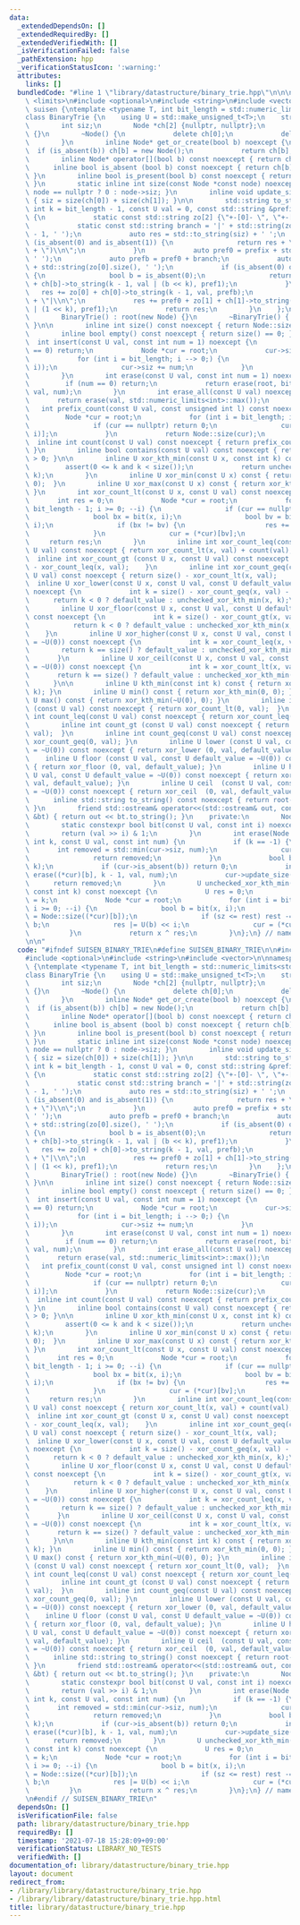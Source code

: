 ```yaml
---
data:
  _extendedDependsOn: []
  _extendedRequiredBy: []
  _extendedVerifiedWith: []
  _isVerificationFailed: false
  _pathExtension: hpp
  _verificationStatusIcon: ':warning:'
  attributes:
    links: []
  bundledCode: "#line 1 \"library/datastructure/binary_trie.hpp\"\n\n\n\n#include\
    \ <limits>\n#include <optional>\n#include <string>\n#include <vector>\n\nnamespace\
    \ suisen {\ntemplate <typename T, int bit_length = std::numeric_limits<std::make_unsigned_t<T>>::digits>\n\
    class BinaryTrie {\n    using U = std::make_unsigned_t<T>;\n    struct Node {\n\
    \        int siz;\n        Node *ch[2] {nullptr, nullptr};\n        Node() : siz(0)\
    \ {}\n        ~Node() {\n            delete ch[0];\n            delete ch[1];\n\
    \        }\n        inline Node* get_or_create(bool b) noexcept {\n          \
    \  if (is_absent(b)) ch[b] = new Node();\n            return ch[b];\n        }\n\
    \        inline Node* operator[](bool b) const noexcept { return ch[b]; }\n  \
    \      inline bool is_absent (bool b) const noexcept { return ch[b] == nullptr;\
    \ }\n        inline bool is_present(bool b) const noexcept { return ch[b] != nullptr;\
    \ }\n        static inline int size(const Node *const node) noexcept { return\
    \ node == nullptr ? 0 : node->siz; }\n        inline void update_size() noexcept\
    \ { siz = size(ch[0]) + size(ch[1]); }\n\n        std::string to_string(const\
    \ int k = bit_length - 1, const U val = 0, const std::string &prefix = \"\") const\
    \ {\n            static const std::string zo[2] {\"+-[0]- \", \"+-[1]- \"};\n\
    \            static const std::string branch = '|' + std::string(zo[0].size()\
    \ - 1, ' ');\n            auto res = std::to_string(siz) + ' ';\n            if\
    \ (is_absent(0) and is_absent(1)) {\n                return res + \"(\" + std::to_string(val)\
    \ + \")\\n\";\n            }\n            auto pref0 = prefix + std::string(res.size(),\
    \ ' ');\n            auto prefb = pref0 + branch;\n            auto pref1 = pref0\
    \ + std::string(zo[0].size(), ' ');\n            if (is_absent(0) or is_absent(1))\
    \ {\n                bool b = is_absent(0);\n                return res + zo[b]\
    \ + ch[b]->to_string(k - 1, val | (b << k), pref1);\n            }\n         \
    \   res += zo[0] + ch[0]->to_string(k - 1, val, prefb);\n            res += pref0\
    \ + \"|\\n\";\n            res += pref0 + zo[1] + ch[1]->to_string(k - 1, val\
    \ | (1 << k), pref1);\n            return res;\n        }\n    };\n    public:\n\
    \        BinaryTrie() : root(new Node) {}\n        ~BinaryTrie() { delete root;\
    \ }\n\n        inline int size() const noexcept { return Node::size(root); }\n\
    \        inline bool empty() const noexcept { return size() == 0; }\n\n      \
    \  int insert(const U val, const int num = 1) noexcept {\n            if (num\
    \ == 0) return;\n            Node *cur = root;\n            cur->siz += num;\n\
    \            for (int i = bit_length; i --> 0;) {\n                cur = cur->get_or_create(bit(val,\
    \ i));\n                cur->siz += num;\n            }\n            return cur->siz;\n\
    \        }\n        int erase(const U val, const int num = 1) noexcept {\n   \
    \         if (num == 0) return;\n            return erase(root, bit_length - 1,\
    \ val, num);\n        }\n        int erase_all(const U val) noexcept {\n     \
    \       return erase(val, std::numeric_limits<int>::max());\n        }\n     \
    \   int prefix_count(const U val, const unsigned int l) const noexcept {\n   \
    \         Node *cur = root;\n            for (int i = bit_length; i --> l;) {\n\
    \                if (cur == nullptr) return 0;\n                cur = (*cur)[bit(val,\
    \ i)];\n            }\n            return Node::size(cur);\n        }\n      \
    \  inline int count(const U val) const noexcept { return prefix_count(val, 0);\
    \ }\n        inline bool contains(const U val) const noexcept { return count(val)\
    \ > 0; }\n\n        inline U xor_kth_min(const U x, const int k) const {\n   \
    \         assert(0 <= k and k < size());\n            return unchecked_xor_kth_min(x,\
    \ k);\n        }\n        inline U xor_min(const U x) const { return xor_kth_min(x,\
    \ 0);  }\n        inline U xor_max(const U x) const { return xor_kth_min(~x, 0);\
    \ }\n        int xor_count_lt(const U x, const U val) const noexcept {\n     \
    \       int res = 0;\n            Node *cur = root;\n            for (int i =\
    \ bit_length - 1; i >= 0; --i) {\n                if (cur == nullptr) break;\n\
    \                bool bx = bit(x, i);\n                bool bv = bit(x ^ val,\
    \ i);\n                if (bx != bv) {\n                    res += Node::size((*cur)[bx]);\n\
    \                }\n                cur = (*cur)[bv];\n            }\n       \
    \     return res;\n        }\n        inline int xor_count_leq(const U x, const\
    \ U val) const noexcept { return xor_count_lt(x, val) + count(val); }\n      \
    \  inline int xor_count_gt (const U x, const U val) const noexcept { return size()\
    \ - xor_count_leq(x, val);    }\n        inline int xor_count_geq(const U x, const\
    \ U val) const noexcept { return size() - xor_count_lt(x, val);     }\n      \
    \  inline U xor_lower(const U x, const U val, const U default_value = ~U(0)) const\
    \ noexcept {\n            int k = size() - xor_count_geq(x, val) - 1;\n      \
    \      return k < 0 ? default_value : unchecked_xor_kth_min(x, k);\n        }\n\
    \        inline U xor_floor(const U x, const U val, const U default_value = ~U(0))\
    \ const noexcept {\n            int k = size() - xor_count_gt(x, val) - 1;\n \
    \           return k < 0 ? default_value : unchecked_xor_kth_min(x, k);\n    \
    \    }\n        inline U xor_higher(const U x, const U val, const U default_value\
    \ = ~U(0)) const noexcept {\n            int k = xor_count_leq(x, val);\n    \
    \        return k == size() ? default_value : unchecked_xor_kth_min(x, k);\n \
    \       }\n        inline U xor_ceil(const U x, const U val, const U default_value\
    \ = ~U(0)) const noexcept {\n            int k = xor_count_lt(x, val);\n     \
    \       return k == size() ? default_value : unchecked_xor_kth_min(x, k);\n  \
    \      }\n\n        inline U kth_min(const int k) const { return xor_kth_min(0,\
    \ k); }\n        inline U min() const { return xor_kth_min(0, 0); }\n        inline\
    \ U max() const { return xor_kth_min(~U(0), 0); }\n        inline int count_lt\
    \ (const U val) const noexcept { return xor_count_lt(0, val);  }\n        inline\
    \ int count_leq(const U val) const noexcept { return xor_count_leq(0, val); }\n\
    \        inline int count_gt (const U val) const noexcept { return xor_count_gt(0,\
    \ val);  }\n        inline int count_geq(const U val) const noexcept { return\
    \ xor_count_geq(0, val); }\n        inline U lower (const U val, const U default_value\
    \ = ~U(0)) const noexcept { return xor_lower (0, val, default_value); }\n    \
    \    inline U floor (const U val, const U default_value = ~U(0)) const noexcept\
    \ { return xor_floor (0, val, default_value); }\n        inline U higher(const\
    \ U val, const U default_value = ~U(0)) const noexcept { return xor_higher(0,\
    \ val, default_value); }\n        inline U ceil  (const U val, const U default_value\
    \ = ~U(0)) const noexcept { return xor_ceil  (0, val, default_value); }\n\n  \
    \      inline std::string to_string() const noexcept { return root->to_string();\
    \ }\n        friend std::ostream& operator<<(std::ostream& out, const BinaryTrie\
    \ &bt) { return out << bt.to_string(); }\n    private:\n        Node *const root;\n\
    \        static constexpr bool bit(const U val, const int i) noexcept {\n    \
    \        return (val >> i) & 1;\n        }\n        int erase(Node *cur, const\
    \ int k, const U val, const int num) {\n            if (k == -1) {\n         \
    \       int removed = std::min(cur->siz, num);\n                cur->siz -= removed;\n\
    \                return removed;\n            }\n            bool b = bit(val,\
    \ k);\n            if (cur->is_absent(b)) return 0;\n            int removed =\
    \ erase((*cur)[b], k - 1, val, num);\n            cur->update_size();\n      \
    \      return removed;\n        }\n        U unchecked_xor_kth_min(const U x,\
    \ const int k) const noexcept {\n            U res = 0;\n            int rest\
    \ = k;\n            Node *cur = root;\n            for (int i = bit_length - 1;\
    \ i >= 0; --i) {\n                bool b = bit(x, i);\n                int sz\
    \ = Node::size((*cur)[b]);\n                if (sz <= rest) rest -= sz, b = not\
    \ b;\n                res |= U(b) << i;\n                cur = (*cur)[b];\n  \
    \          }\n            return x ^ res;\n        }\n};\n} // namespace suisen\n\
    \n\n"
  code: "#ifndef SUISEN_BINARY_TRIE\n#define SUISEN_BINARY_TRIE\n\n#include <limits>\n\
    #include <optional>\n#include <string>\n#include <vector>\n\nnamespace suisen\
    \ {\ntemplate <typename T, int bit_length = std::numeric_limits<std::make_unsigned_t<T>>::digits>\n\
    class BinaryTrie {\n    using U = std::make_unsigned_t<T>;\n    struct Node {\n\
    \        int siz;\n        Node *ch[2] {nullptr, nullptr};\n        Node() : siz(0)\
    \ {}\n        ~Node() {\n            delete ch[0];\n            delete ch[1];\n\
    \        }\n        inline Node* get_or_create(bool b) noexcept {\n          \
    \  if (is_absent(b)) ch[b] = new Node();\n            return ch[b];\n        }\n\
    \        inline Node* operator[](bool b) const noexcept { return ch[b]; }\n  \
    \      inline bool is_absent (bool b) const noexcept { return ch[b] == nullptr;\
    \ }\n        inline bool is_present(bool b) const noexcept { return ch[b] != nullptr;\
    \ }\n        static inline int size(const Node *const node) noexcept { return\
    \ node == nullptr ? 0 : node->siz; }\n        inline void update_size() noexcept\
    \ { siz = size(ch[0]) + size(ch[1]); }\n\n        std::string to_string(const\
    \ int k = bit_length - 1, const U val = 0, const std::string &prefix = \"\") const\
    \ {\n            static const std::string zo[2] {\"+-[0]- \", \"+-[1]- \"};\n\
    \            static const std::string branch = '|' + std::string(zo[0].size()\
    \ - 1, ' ');\n            auto res = std::to_string(siz) + ' ';\n            if\
    \ (is_absent(0) and is_absent(1)) {\n                return res + \"(\" + std::to_string(val)\
    \ + \")\\n\";\n            }\n            auto pref0 = prefix + std::string(res.size(),\
    \ ' ');\n            auto prefb = pref0 + branch;\n            auto pref1 = pref0\
    \ + std::string(zo[0].size(), ' ');\n            if (is_absent(0) or is_absent(1))\
    \ {\n                bool b = is_absent(0);\n                return res + zo[b]\
    \ + ch[b]->to_string(k - 1, val | (b << k), pref1);\n            }\n         \
    \   res += zo[0] + ch[0]->to_string(k - 1, val, prefb);\n            res += pref0\
    \ + \"|\\n\";\n            res += pref0 + zo[1] + ch[1]->to_string(k - 1, val\
    \ | (1 << k), pref1);\n            return res;\n        }\n    };\n    public:\n\
    \        BinaryTrie() : root(new Node) {}\n        ~BinaryTrie() { delete root;\
    \ }\n\n        inline int size() const noexcept { return Node::size(root); }\n\
    \        inline bool empty() const noexcept { return size() == 0; }\n\n      \
    \  int insert(const U val, const int num = 1) noexcept {\n            if (num\
    \ == 0) return;\n            Node *cur = root;\n            cur->siz += num;\n\
    \            for (int i = bit_length; i --> 0;) {\n                cur = cur->get_or_create(bit(val,\
    \ i));\n                cur->siz += num;\n            }\n            return cur->siz;\n\
    \        }\n        int erase(const U val, const int num = 1) noexcept {\n   \
    \         if (num == 0) return;\n            return erase(root, bit_length - 1,\
    \ val, num);\n        }\n        int erase_all(const U val) noexcept {\n     \
    \       return erase(val, std::numeric_limits<int>::max());\n        }\n     \
    \   int prefix_count(const U val, const unsigned int l) const noexcept {\n   \
    \         Node *cur = root;\n            for (int i = bit_length; i --> l;) {\n\
    \                if (cur == nullptr) return 0;\n                cur = (*cur)[bit(val,\
    \ i)];\n            }\n            return Node::size(cur);\n        }\n      \
    \  inline int count(const U val) const noexcept { return prefix_count(val, 0);\
    \ }\n        inline bool contains(const U val) const noexcept { return count(val)\
    \ > 0; }\n\n        inline U xor_kth_min(const U x, const int k) const {\n   \
    \         assert(0 <= k and k < size());\n            return unchecked_xor_kth_min(x,\
    \ k);\n        }\n        inline U xor_min(const U x) const { return xor_kth_min(x,\
    \ 0);  }\n        inline U xor_max(const U x) const { return xor_kth_min(~x, 0);\
    \ }\n        int xor_count_lt(const U x, const U val) const noexcept {\n     \
    \       int res = 0;\n            Node *cur = root;\n            for (int i =\
    \ bit_length - 1; i >= 0; --i) {\n                if (cur == nullptr) break;\n\
    \                bool bx = bit(x, i);\n                bool bv = bit(x ^ val,\
    \ i);\n                if (bx != bv) {\n                    res += Node::size((*cur)[bx]);\n\
    \                }\n                cur = (*cur)[bv];\n            }\n       \
    \     return res;\n        }\n        inline int xor_count_leq(const U x, const\
    \ U val) const noexcept { return xor_count_lt(x, val) + count(val); }\n      \
    \  inline int xor_count_gt (const U x, const U val) const noexcept { return size()\
    \ - xor_count_leq(x, val);    }\n        inline int xor_count_geq(const U x, const\
    \ U val) const noexcept { return size() - xor_count_lt(x, val);     }\n      \
    \  inline U xor_lower(const U x, const U val, const U default_value = ~U(0)) const\
    \ noexcept {\n            int k = size() - xor_count_geq(x, val) - 1;\n      \
    \      return k < 0 ? default_value : unchecked_xor_kth_min(x, k);\n        }\n\
    \        inline U xor_floor(const U x, const U val, const U default_value = ~U(0))\
    \ const noexcept {\n            int k = size() - xor_count_gt(x, val) - 1;\n \
    \           return k < 0 ? default_value : unchecked_xor_kth_min(x, k);\n    \
    \    }\n        inline U xor_higher(const U x, const U val, const U default_value\
    \ = ~U(0)) const noexcept {\n            int k = xor_count_leq(x, val);\n    \
    \        return k == size() ? default_value : unchecked_xor_kth_min(x, k);\n \
    \       }\n        inline U xor_ceil(const U x, const U val, const U default_value\
    \ = ~U(0)) const noexcept {\n            int k = xor_count_lt(x, val);\n     \
    \       return k == size() ? default_value : unchecked_xor_kth_min(x, k);\n  \
    \      }\n\n        inline U kth_min(const int k) const { return xor_kth_min(0,\
    \ k); }\n        inline U min() const { return xor_kth_min(0, 0); }\n        inline\
    \ U max() const { return xor_kth_min(~U(0), 0); }\n        inline int count_lt\
    \ (const U val) const noexcept { return xor_count_lt(0, val);  }\n        inline\
    \ int count_leq(const U val) const noexcept { return xor_count_leq(0, val); }\n\
    \        inline int count_gt (const U val) const noexcept { return xor_count_gt(0,\
    \ val);  }\n        inline int count_geq(const U val) const noexcept { return\
    \ xor_count_geq(0, val); }\n        inline U lower (const U val, const U default_value\
    \ = ~U(0)) const noexcept { return xor_lower (0, val, default_value); }\n    \
    \    inline U floor (const U val, const U default_value = ~U(0)) const noexcept\
    \ { return xor_floor (0, val, default_value); }\n        inline U higher(const\
    \ U val, const U default_value = ~U(0)) const noexcept { return xor_higher(0,\
    \ val, default_value); }\n        inline U ceil  (const U val, const U default_value\
    \ = ~U(0)) const noexcept { return xor_ceil  (0, val, default_value); }\n\n  \
    \      inline std::string to_string() const noexcept { return root->to_string();\
    \ }\n        friend std::ostream& operator<<(std::ostream& out, const BinaryTrie\
    \ &bt) { return out << bt.to_string(); }\n    private:\n        Node *const root;\n\
    \        static constexpr bool bit(const U val, const int i) noexcept {\n    \
    \        return (val >> i) & 1;\n        }\n        int erase(Node *cur, const\
    \ int k, const U val, const int num) {\n            if (k == -1) {\n         \
    \       int removed = std::min(cur->siz, num);\n                cur->siz -= removed;\n\
    \                return removed;\n            }\n            bool b = bit(val,\
    \ k);\n            if (cur->is_absent(b)) return 0;\n            int removed =\
    \ erase((*cur)[b], k - 1, val, num);\n            cur->update_size();\n      \
    \      return removed;\n        }\n        U unchecked_xor_kth_min(const U x,\
    \ const int k) const noexcept {\n            U res = 0;\n            int rest\
    \ = k;\n            Node *cur = root;\n            for (int i = bit_length - 1;\
    \ i >= 0; --i) {\n                bool b = bit(x, i);\n                int sz\
    \ = Node::size((*cur)[b]);\n                if (sz <= rest) rest -= sz, b = not\
    \ b;\n                res |= U(b) << i;\n                cur = (*cur)[b];\n  \
    \          }\n            return x ^ res;\n        }\n};\n} // namespace suisen\n\
    \n#endif // SUISEN_BINARY_TRIE\n"
  dependsOn: []
  isVerificationFile: false
  path: library/datastructure/binary_trie.hpp
  requiredBy: []
  timestamp: '2021-07-18 15:28:09+09:00'
  verificationStatus: LIBRARY_NO_TESTS
  verifiedWith: []
documentation_of: library/datastructure/binary_trie.hpp
layout: document
redirect_from:
- /library/library/datastructure/binary_trie.hpp
- /library/library/datastructure/binary_trie.hpp.html
title: library/datastructure/binary_trie.hpp
---
```


